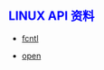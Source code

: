 ## <font color=blue>**LINUX API 资料**</font>
+ [fcntl](https://www.cnblogs.com/kelamoyujuzhen/p/9451894.html)

+ [open](https://zhuanlan.zhihu.com/p/381979579)
